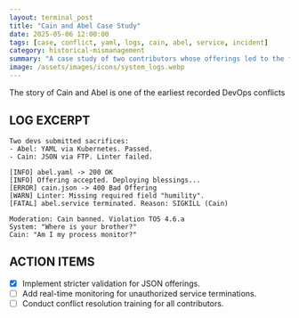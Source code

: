 ```yaml
---
layout: terminal_post
title: "Cain and Abel Case Study"
date: 2025-05-06 12:00:00
tags: [case, conflict, yaml, logs, cain, abel, service, incident]
category: historical-mismanagement
summary: "A case study of two contributors whose offerings led to the first recorded service conflict and a critical incident in the system."
image: /assets/images/icons/system_logs.webp
---
```


The story of Cain and Abel is one of the earliest recorded DevOps conflicts


## **LOG EXCERPT**
```log
Two devs submitted sacrifices:
- Abel: YAML via Kubernetes. Passed.
- Cain: JSON via FTP. Linter failed.

[INFO] abel.yaml -> 200 OK
[INFO] Offering accepted. Deploying blessings...
[ERROR] cain.json -> 400 Bad Offering
[WARN] Linter: Missing required field "humility".
[FATAL] abel.service terminated. Reason: SIGKILL (Cain)

Moderation: Cain banned. Violation TOS 4.6.a
System: "Where is your brother?"
Cain: "Am I my process monitor?"
```

## **ACTION ITEMS**

- [x] Implement stricter validation for JSON offerings.
- [ ] Add real-time monitoring for unauthorized service terminations.
- [ ] Conduct conflict resolution training for all contributors.